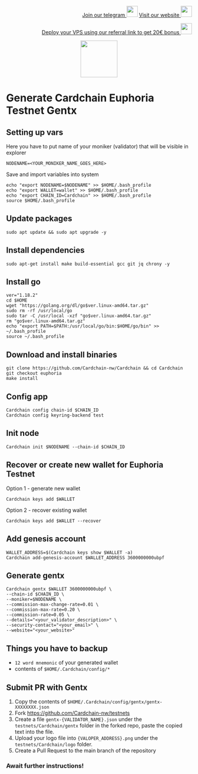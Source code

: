 <p style="font-size:14px" align="right">
<a href="https://t.me/kjnotes" target="_blank">Join our telegram <img src="https://user-images.githubusercontent.com/50621007/168689534-796f181e-3e4c-43a5-8183-9888fc92cfa7.png" width="30"/></a>
<a href="https://kjnodes.com/" target="_blank">Visit our website <img src="https://user-images.githubusercontent.com/50621007/168689709-7e537ca6-b6b8-4adc-9bd0-186ea4ea4aed.png" width="30"/></a>
</p>

<p style="font-size:14px" align="right">
<a href="https://hetzner.cloud/?ref=y8pQKS2nNy7i" target="_blank">Deploy your VPS using our referral link to get 20€ bonus <img src="https://user-images.githubusercontent.com/50621007/174612278-11716b2a-d662-487e-8085-3686278dd869.png" width="30"/></a>
</p>

<p align="center">
  <img height="100" height="auto" src="https://user-images.githubusercontent.com/50621007/178371956-ec2a172b-0fe8-4e13-b3a9-0d6cdc6fcd48.png">
</p>

# Generate Cardchain Euphoria Testnet Gentx

## Setting up vars
Here you have to put name of your moniker (validator) that will be visible in explorer
```
NODENAME=<YOUR_MONIKER_NAME_GOES_HERE>
```

Save and import variables into system
```
echo "export NODENAME=$NODENAME" >> $HOME/.bash_profile
echo "export WALLET=wallet" >> $HOME/.bash_profile
echo "export CHAIN_ID=Cardchain" >> $HOME/.bash_profile
source $HOME/.bash_profile
```

## Update packages
```
sudo apt update && sudo apt upgrade -y
```

## Install dependencies
```
sudo apt-get install make build-essential gcc git jq chrony -y
```

## Install go
```
ver="1.18.2"
cd $HOME
wget "https://golang.org/dl/go$ver.linux-amd64.tar.gz"
sudo rm -rf /usr/local/go
sudo tar -C /usr/local -xzf "go$ver.linux-amd64.tar.gz"
rm "go$ver.linux-amd64.tar.gz"
echo "export PATH=$PATH:/usr/local/go/bin:$HOME/go/bin" >> ~/.bash_profile
source ~/.bash_profile
```

## Download and install binaries
```
git clone https://github.com/Cardchain-nw/Cardchain && cd Cardchain
git checkout euphoria
make install
```

## Config app
```
Cardchain config chain-id $CHAIN_ID
Cardchain config keyring-backend test
```

## Init node
```
Cardchain init $NODENAME --chain-id $CHAIN_ID
```

## Recover or create new wallet for Euphoria Testnet
Option 1 - generate new wallet
```
Cardchain keys add $WALLET
```

Option 2 - recover existing wallet
```
Cardchain keys add $WALLET --recover
```

## Add genesis account
```
WALLET_ADDRESS=$(Cardchain keys show $WALLET -a)
Cardchain add-genesis-account $WALLET_ADDRESS 3600000000ubpf
```

## Generate gentx
```
Cardchain gentx $WALLET 3600000000ubpf \
--chain-id $CHAIN_ID \
--moniker=$NODENAME \
--commission-max-change-rate=0.01 \
--commission-max-rate=0.20 \
--commission-rate=0.05 \
--details="<your_validator_description>" \
--security-contact="<your_email>" \
--website="<your_website>"
```

## Things you have to backup
- `12 word mnemonic` of your generated wallet
- contents of `$HOME/.Cardchain/config/*`

## Submit PR with Gentx
1. Copy the contents of `$HOME/.Cardchain/config/gentx/gentx-XXXXXXXX.json`
2. Fork https://github.com/Cardchain-nw/testnets
3. Create a file `gentx-{VALIDATOR_NAME}.json` under the `testnets/Cardchain/gentx` folder in the forked repo, paste the copied text into the file.
4. Upload your logo file into `{VALOPER_ADDRESS}.png` under the `testnets/Cardchain/logo` folder.
5. Create a Pull Request to the main branch of the repository

### Await further instructions!
